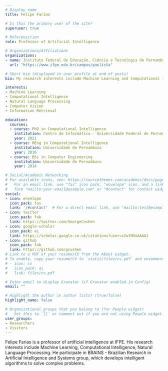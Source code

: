 ```yaml
---
# Display name
title: Felipe Farias

# Is this the primary user of the site?
superuser: true

# Role/position
role: Professor of Artificial Intelligence

# Organizations/Affiliations
organizations:
- name: Instituto Federal de Educação, Ciência e Tecnologia de Pernambuco - IFPE
  url: "https://www.ifpe.edu.br/campus/paulista"

# Short bio (displayed in user profile at end of posts)
bio: My research interests include Machine Learning and Computational Intelligence.

interests:
- Machine Learning
- Computational Intelligence
- Natural Language Processing
- Computer Vision
- Information Retrieval

education:
  courses:
  - course: PhD in Computational Intelligence
    institution: Centro de Informática - Universidade Federal de Pernambuco - CIn UFPE
    year: 2021
  - course: MEng in Computational Intelligence
    institution: Universidade de Pernambuco
    year: 2016
  - course: BSc in Computer Engineering
    institution: Universidade de Pernambuco
    year: 2014

# Social/Academic Networking
# For available icons, see: https://sourcethemes.com/academic/docs/page-builder/#icons
#   For an email link, use "fas" icon pack, "envelope" icon, and a link in the
#   form "mailto:your-email@example.com" or "#contact" for contact widget.
social:
- icon: envelope
  icon_pack: fas
  link: '/#contact'  # For a direct email link, use "mailto:test@example.org".
- icon: twitter
  icon_pack: fab
  link: https://twitter.com/GeorgeCushen
- icon: google-scholar
  icon_pack: ai
  link: https://scholar.google.co.uk/citations?user=sIwtMXoAAAAJ
- icon: github
  icon_pack: fab
  link: https://github.com/gcushen
# Link to a PDF of your resume/CV from the About widget.
# To enable, copy your resume/CV to `static/files/cv.pdf` and uncomment the lines below.
# - icon: cv
#   icon_pack: ai
#   link: files/cv.pdf

# Enter email to display Gravatar (if Gravatar enabled in Config)
email: ""

# Highlight the author in author lists? (true/false)
highlight_name: false

# Organizational groups that you belong to (for People widget)
#   Set this to `[]` or comment out if you are not using People widget.
user_groups:
- Researchers
- Visitors
---
```


Felipe Farias is a professor of artificial intelligence at IFPE. His research interests include Machine Learning, Computational Intelligence, Natural Language Processing. He participate in BRAINS - Brazilian Research in Artificial Intelligence and Systems group, which develops intelligent algorithms to solve complex problems.
